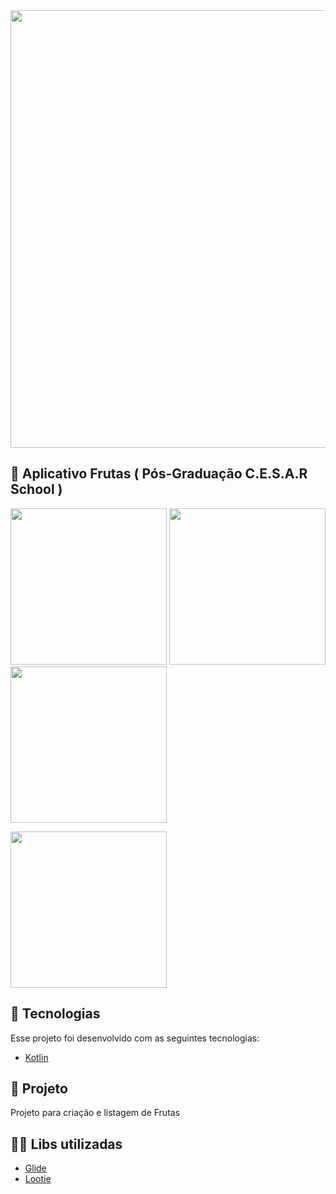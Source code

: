 <img src="" width="700">

## :rocket: Aplicativo Frutas ( Pós-Graduação C.E.S.A.R School )
<p float="left">
<img src="" width="250">
<img src="" width="250">
<img src="" width="250">
</p>

<p float="left">
<img src="" width="250">
</p>

## :rocket: Tecnologias
Esse projeto foi desenvolvido com as seguintes tecnologias:
- [Kotlin](https://kotlinlang.org/)


## 🍉 Projeto
Projeto para criação e listagem de Frutas

## 👨‍💻 Libs utilizadas
- [Glide](https://github.com/bumptech/glide)
- [Lootie](https://github.com/airbnb/lottie-android)
